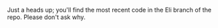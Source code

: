 Just a heads up; you'll find the most recent code in the Eli branch of the repo. Please don't ask why.
